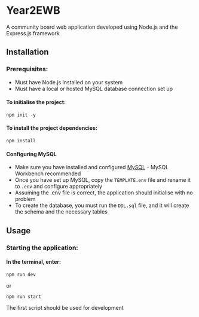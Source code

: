 # Year2EWB
A community board web application developed using Node.js and the Express.js framework

## Installation
### Prerequisites:
* Must have Node.js installed on your system
* Must have a local or hosted MySQL database connection set up

#### To initialise the project:
```
npm init -y
```

#### To install the project dependencies:
```
npm install
```

#### Configuring MySQL
* Make sure you have installed and configured [MySQL](https://www.mysql.com) - MySQL Workbench recommended
* Once you have set up MySQL, copy the ```TEMPLATE.env``` file and rename it to ```.env``` and configure appropriately
* Assuming the .env file is correct, the application should initialise with no problem
* To create the database, you must run the `DDL.sql` file, and it will create the schema and the necessary tables

## Usage
### Starting the application:
#### In the terminal, enter:
``` 
npm run dev
```

or

```
npm run start
```

The first script should be used for development